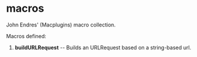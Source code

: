 # macros
John Endres' (Macplugins) macro collection.

Macros defined:

1. **buildURLRequest** -- Builds an URLRequest based on a string-based url.
